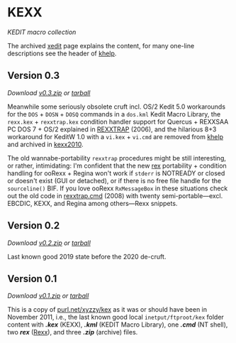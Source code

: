 # KEXX
*KEDIT macro collection*

The archived [xedit][KEXX] page explains the content, for many one-line descriptions see the header of [khelp][2020].

## Version 0.3 ##
*Download [v0.3.zip](https://github.com/frank-e/KEXX/archive/v0.3.zip "2020-03-21") or [tarball](https://github.com/frank-e/KEXX/archive/v0.3.tar.gz "2020-03-21")*

Meanwhile some seriously obsolete cruft incl. OS/2 Kedit 5.0 workarounds for the `DOS` + `DOSN` + `DOSQ` commands in a `dos.kml` Kedit Macro Library, the `rexx.kex` + `rexxtrap.kex` condition handler support for Quercus + REXXSAA PC DOS 7 + OS/2 explained in [REXXTRAP][2006] (2006), and the hilarious 8+3 workaround for KeditW 1.0 with a `vi.kex` + `vi.cmd` are removed from [khelp][2020] and archived in  [kexx2010][2010]. 

The old wannabe-portability `rexxtrap` procedures might be still interesting, or rather, intimidating:  I'm confident that the new [rex][2019] portability + condition handling for ooRexx + Regina won't work if `stderr` is NOTREADY or closed or doesn't exist (GUI or detached), or if there is no free file handle for the `sourceline()` BIF. If you love ooRexx `RxMessageBox` in these situations check out the old code in [rexxtrap.cmd][2008] (2008) with twenty semi-portable&mdash;excl. EBCDIC, KEXX, and Regina among others&mdash;Rexx snippets. 

## Version 0.2 ##
*Download [v0.2.zip](https://github.com/frank-e/KEXX/archive/v0.2.zip "2019-11-30") or [tarball](https://github.com/frank-e/KEXX/archive/v0.2.tar.gz "2019-11-30")*

Last known good 2019 state before the 2020 de-cruft.

## Version 0.1 ##
*Download [v0.1.zip](https://github.com/frank-e/KEXX/archive/v0.1.zip "2011-11-13") or [tarball](https://github.com/frank-e/KEXX/archive/v0.1.tar.gz "2011-11-13")*

This is a copy of [purl.net/xyzzy/kex][2011] as it was or should have been in November 2011, i.e., the last known good local `inetput/ftproot/kex` folder content with ***.kex*** (KEXX), ***.kml*** (KEDIT Macro Library), one ***.cmd*** (NT shell), two ***rex*** ([Rexx](https://github.com/frank-e/rexx-fan "rexx-fan")), and three ***.zip*** (archive) files.  

[2006]: http://purl.net/xyzzy/rexxtrap.htm (purl.net/xyzzy/rexxtrap.htm)
[2008]: http://purl.net/xyzzy/src/rexxtrap.cmd (purl.net/xyzzy/src/rexxtrap.cmd)
[2010]: https://github.com/frank-e/KEXX/blob/master/kexx2010.zip (kexx2010.zip)
[2011]: https://purl.net/xyzzy/kex/
[KEXX]: https://purl.net/xyzzy/xedit.htm (KEXX Macros)
[2019]: https://github.com/frank-e/KEXX/blob/master/rex.kex (rex.kex)
[2020]: https://github.com/frank-e/KEXX/blob/master/khelp.rex (khelp.kex)
